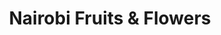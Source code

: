 ---
title: "Nairobi Fruits & Flowers"
url: /nairobi/nairobi-fruits-und-flowers/
shop: Gemüse & Obst
---